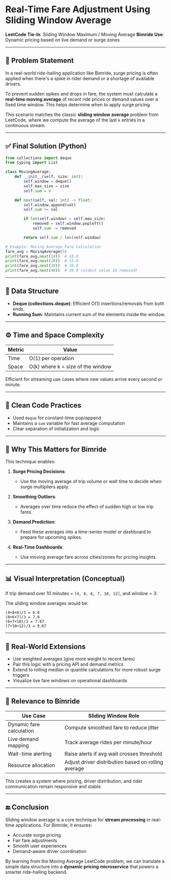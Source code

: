 # Real-Time Fare Adjustment Using Sliding Window Average

**LeetCode Tie-In**: Sliding Window Maximum / Moving Average
**Bimride Use**: Dynamic pricing based on live demand or surge zones

---

## 🚩 Problem Statement

In a real-world ride-hailing application like Bimride, surge pricing is often applied when there's a spike in rider demand or a shortage of available drivers.

To prevent sudden spikes and drops in fare, the system must calculate a **real-time moving average** of recent ride prices or demand values over a fixed time window. This helps determine when to apply surge pricing.

This scenario matches the classic **sliding window average** problem from LeetCode, where we compute the average of the last `k` entries in a continuous stream.

---

## ✅ Final Solution (Python)

```python
from collections import deque
from typing import List

class MovingAverage:
    def __init__(self, size: int):
        self.window = deque()
        self.max_size = size
        self.sum = 0

    def next(self, val: int) -> float:
        self.window.append(val)
        self.sum += val

        if len(self.window) > self.max_size:
            removed = self.window.popleft()
            self.sum -= removed

        return self.sum / len(self.window)

# Example: Moving Average Fare Calculation
fare_avg = MovingAverage(3)
print(fare_avg.next(10))  # 10.0
print(fare_avg.next(20))  # 15.0
print(fare_avg.next(30))  # 20.0
print(fare_avg.next(40))  # 30.0 (oldest value 10 removed)
```

---

## 🧰 Data Structure

* **Deque (collections.deque)**: Efficient O(1) insertions/removals from both ends.
* **Running Sum**: Maintains current sum of the elements inside the window.

---

## ⚙️ Time and Space Complexity

| Metric | Value                             |
| ------ | --------------------------------- |
| Time   | O(1) per operation                |
| Space  | O(k) where k = size of the window |

Efficient for streaming use cases where new values arrive every second or minute.

---

## 🧼 Clean Code Practices

* Used `deque` for constant-time pop/append
* Maintains a `sum` variable for fast average computation
* Clear separation of initialization and logic

---

## 🧠 Why This Matters for Bimride

This technique enables:

1. **Surge Pricing Decisions**:

   * Use the moving average of trip volume or wait time to decide when surge multipliers apply.

2. **Smoothing Outliers**:

   * Averages over time reduce the effect of sudden high or low trip fares.

3. **Demand Prediction**:

   * Feed these averages into a time-series model or dashboard to prepare for upcoming spikes.

4. **Real-Time Dashboards**:

   * Use moving average fare across cities/zones for pricing insights.

---

## 📊 Visual Interpretation (Conceptual)

If trip demand over 10 minutes = `[4, 8, 6, 7, 10, 12]`, and window = 3:

The sliding window averages would be:

```
(4+8+6)/3 = 6.0
(8+6+7)/3 = 7.0
(6+7+10)/3 = 7.67
(7+10+12)/3 = 9.67
```

---

## 🔄 Real-World Extensions

* Use weighted averages (give more weight to recent fares)
* Pair this logic with a pricing API and demand metrics
* Extend to rolling median or quantile calculations for more robust surge triggers
* Visualize live fare windows on operational dashboards

---

## 🚗 Relevance to Bimride

| Use Case                 | Sliding Window Role                                 |
| ------------------------ | --------------------------------------------------- |
| Dynamic fare calculation | Compute smoothed fare to reduce jitter              |
| Live demand mapping      | Track average rides per minute/hour                 |
| Wait-time alerting       | Raise alerts if avg wait crosses threshold          |
| Resource allocation      | Adjust driver distribution based on rolling average |

This creates a system where pricing, driver distribution, and rider communication remain responsive and stable.

---

## 🔚 Conclusion

Sliding window average is a core technique for **stream processing** in real-time applications. For Bimride, it ensures:

* Accurate surge pricing
* Fair fare adjustments
* Smooth user experiences
* Demand-aware driver coordination

By learning from the Moving Average LeetCode problem, we can translate a simple data structure into a **dynamic pricing microservice** that powers a smarter ride-hailing backend.
